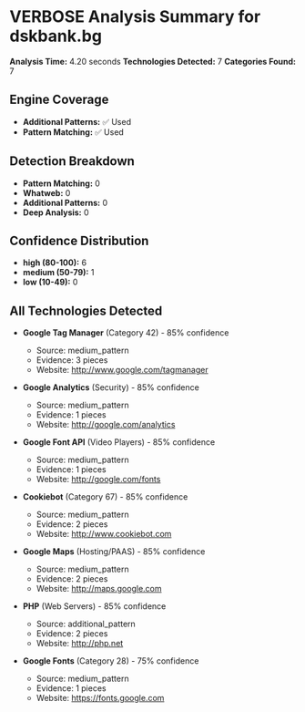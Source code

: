 # VERBOSE Analysis Summary for dskbank.bg

**Analysis Time:** 4.20 seconds
**Technologies Detected:** 7
**Categories Found:** 7

## Engine Coverage
- **Additional Patterns:** ✅ Used
- **Pattern Matching:** ✅ Used

## Detection Breakdown
- **Pattern Matching:** 0
- **Whatweb:** 0
- **Additional Patterns:** 0
- **Deep Analysis:** 0

## Confidence Distribution
- **high (80-100):** 6
- **medium (50-79):** 1
- **low (10-49):** 0

## All Technologies Detected
- **Google Tag Manager** (Category 42) - 85% confidence
  - Source: medium_pattern
  - Evidence: 3 pieces
  - Website: http://www.google.com/tagmanager

- **Google Analytics** (Security) - 85% confidence
  - Source: medium_pattern
  - Evidence: 1 pieces
  - Website: http://google.com/analytics

- **Google Font API** (Video Players) - 85% confidence
  - Source: medium_pattern
  - Evidence: 1 pieces
  - Website: http://google.com/fonts

- **Cookiebot** (Category 67) - 85% confidence
  - Source: medium_pattern
  - Evidence: 2 pieces
  - Website: http://www.cookiebot.com

- **Google Maps** (Hosting/PAAS) - 85% confidence
  - Source: medium_pattern
  - Evidence: 2 pieces
  - Website: http://maps.google.com

- **PHP** (Web Servers) - 85% confidence
  - Source: additional_pattern
  - Evidence: 2 pieces
  - Website: http://php.net

- **Google Fonts** (Category 28) - 75% confidence
  - Source: medium_pattern
  - Evidence: 1 pieces
  - Website: https://fonts.google.com


